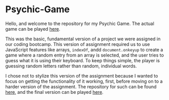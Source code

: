 # Psychic-Game

Hello, and welcome to the repository for my Psychic Game. The actual game can be played [here](https://bking1989.github.io/Psychic-Game/).

This was the basic, fundamental version of a project we were assigned in our coding bootcamp. This version of assignment required us to use JavaScript features like arrays, `indexOf`, andd `document.onkeyup` to create a game where a random entry from an array is selected, and the user tries to guess what it is using their keyboard. To keep things simple, the player is guessing random letters rather than random, individual words.

I chose not to stylize this version of the assignment because I wanted to focus on getting the functionality of it working, first, before moving on to a harder version of the assignment. The repository for such can be found [here](https://github.com/bking1989/Word-Guess-Game), and the final version can be played [here](https://bking1989.github.io/Word-Guess-Game/).
